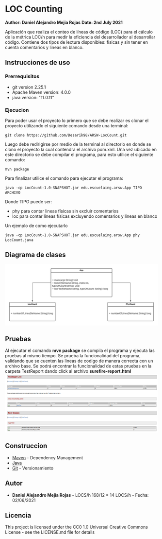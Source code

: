 # LOC Counting
**Author: Daniel Alejandro Mejia Rojas**
**Date: 2nd July 2021**

Aplicación que realiza el conteo de líneas de código (LOC) para el cálculo de la métrica LOC/h para medir la eficiencia del desarrollador al desarrollar código. Contiene dos tipos de lectura disponibles: fisicas y sin tener en cuenta comentarios y lineas en blanco.
## Instrucciones de uso
### Prerrequisitos
- git version 2.25.1
- Apache Maven version: 4.0.0
- java version: "11.0.11"

### Ejecucion
Para poder usar el proyecto lo primero que se debe realizar es clonar el proyecto utilizando el siguiente comando desde una terminal:
```
git clone https://github.com/Desarik98/ARSW-LocCount.git
```
Luego debe redirigirse por medio de la terminal al directorio en donde se clono el proyecto la cual contendra el archivo pom.xml.
Una vez ubicado en este directorio se debe compilar el programa, para esto utilice el siguiente comando:
```
mvn package
```
Para finalizar utilice el comando para ejecutar el programa:
```
java -cp LocCount-1.0-SNAPSHOT.jar edu.escuelaing.arsw.App TIPO ARCHIVO
```
Donde TIPO puede ser:
- phy para contar lineas físicas sin excluir comentarios
- loc para contar lineas físicas excluyendo comentarios y lineas en blanco

Un ejemplo de como ejecutarlo
```
java -cp LocCount-1.0-SNAPSHOT.jar edu.escuelaing.arsw.App phy LocCount.java 
```
## Diagrama de clases
![Class Diagram](images/LocCountClassDiagram.png)
## Pruebas
Al ejecutar el comando **mvn package** se compila el programa y ejecuta las pruebas al mismo tiempo. Se prueba la funcionalidad del programa, validando que se cuenten las lineas de codigo de manera correcta con un archivo base. Se podrá encontrar la funcionalidad de estas pruebas en la carpeta TestReport dando click al archivo **surefire-report.html**
![surefire-report](images/surefire-report.png)
## Construccion
* [Maven](https://maven.apache.org/) - Dependency Management
* [Java](https://www.java.com/es/download/)
* [Git](https://github.com/) - Versionamiento
## Autor
* **Daniel Alejandro Mejía Rojas** - LOCS/h 168/12 = 14 LOCS/h - Fecha: 02/06/2021
## Licencia
This project is licensed under the CC0 1.0 Universal Creative Commons License - see the LICENSE.md file for details